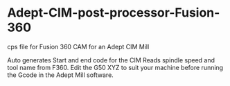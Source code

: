 # Adept-CIM-post-processor-Fusion-360
cps file for Fusion 360 CAM for an Adept CIM Mill

Auto generates Start and end code for the CIM 
Reads spindle speed and tool name from F360.
Edit the G50 XYZ to suit your machine before running the Gcode in the Adept Mill software.


